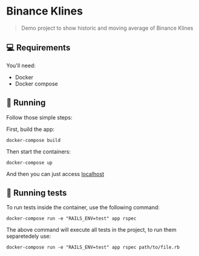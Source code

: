 # Binance Klines

> Demo project to show historic and moving average of Binance Klines


## 💻 Requirements

You'll need:
* Docker
* Docker compose

## 🚀 Running <Binance Kline>

Follow those simple steps:

First, build the app:
```
docker-compose build
```

Then start the containers:
```
docker-compose up
```
  
And then you can just access [localhost](https://localhost:3000)

## 📝 Running tests

  To run tests inside the container, use the following command:
```
docker-compose run -e "RAILS_ENV=test" app rspec
```
  The above command will execute all tests in the project, to run them separetedely use:
  ```
docker-compose run -e "RAILS_ENV=test" app rspec path/to/file.rb
```
  
  
